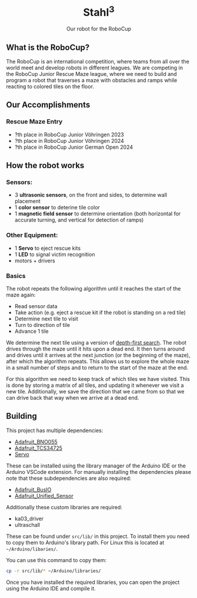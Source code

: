 
# <div style="display:flex; vertical-align: middle; align-items: center; width: 100%; justify-content: center;"><span>Stahl<sup>3</sup></span></div>

<div style="display:flex; vertical-align: middle; align-items: center; width: 100%; justify-content: center;"><span>Our robot for the RoboCup</span></div>

## What is the RoboCup?
The RoboCup is an international competition, where teams from all over the world meet and develop robots in different leagues. We are competing in the RoboCup Junior Rescue Maze league, where we need to build and program a robot that traverses a maze with obstacles and ramps while reacting to colored tiles on the floor. 

## Our Accomplishments
### Rescue Maze Entry
- ?th place in RoboCup Junior Vöhringen 2023
- ?th place in RoboCup Junior Vöhringen 2024
- ?th place in RoboCup Junior German Open 2024


## How the robot works
### Sensors:
- 3 **ultrasonic sensors**, on the front and sides, to determine wall placement
- 1 **color sensor** to deterine tile color
- 1 **magnetic field sensor** to determine orientation (both horizontal for accurate turning, and vertical for detection of ramps)
### Other Equipment:
- 1 **Servo** to eject rescue kits
- 1 **LED** to signal victim recognition
- motors + drivers
### Basics
The robot repeats the following algorithm until it reaches the start of the maze again:
- Read sensor data
- Take action (e.g. eject a rescue kit if the robot is standing on a red tile)
- Determine next tile to visit
- Turn to direction of tile
- Advance 1 tile

We determine the next tile using a version of [depth-first search](https://en.wikipedia.org/wiki/Depth-first_search). The robot drives through the maze until it hits upon a dead end. It then turns around and drives until it arrives at the next junction (or the beginning of the maze), after which the algorithm repeats. This allows us to explore the whole maze in a small number of steps and to return to the start of the maze at the end.

For this algorithm we need to keep track of which tiles we have visited. This is done by storing a matrix of all tiles, and updating it whenever we visit a new tile. Additionally, we save the direction that we came from so that we can drive back that way when we arrive at a dead end.

## Building
This project has multiple dependencies:
- [Adafruit_BNO055](https://github.com/adafruit/Adafruit_BNO055)
- [Adafruit_TCS34725](https://github.com/adafruit/Adafruit_TCS34725)
- [Servo](https://www.arduino.cc/en/Reference/Servo)

These can be installed using the library manager of the Arduino IDE or the Arduino VSCode extension. For manually installing the dependencies please note that these subdependencies are also required:
- [Adafruit_BusIO](https://github.com/adafruit/Adafruit_BusIO)
- [Adafruit_Unified_Sensor](https://github.com/adafruit/Adafruit_Sensor)

Additionally these custom libraries are required:
- ka03_driver
- ultraschall

These can be found under `src/lib/` in this project. To install them you need to copy them to Arduino's library path. For Linux this is located at `~/Arduino/libaries/`.

You can use this command to copy them:
```sh
cp -r src/lib/* ~/Arduino/libraries/
```

Once you have installed the required libraries, you can open the project using the Arduino IDE and compile it.
